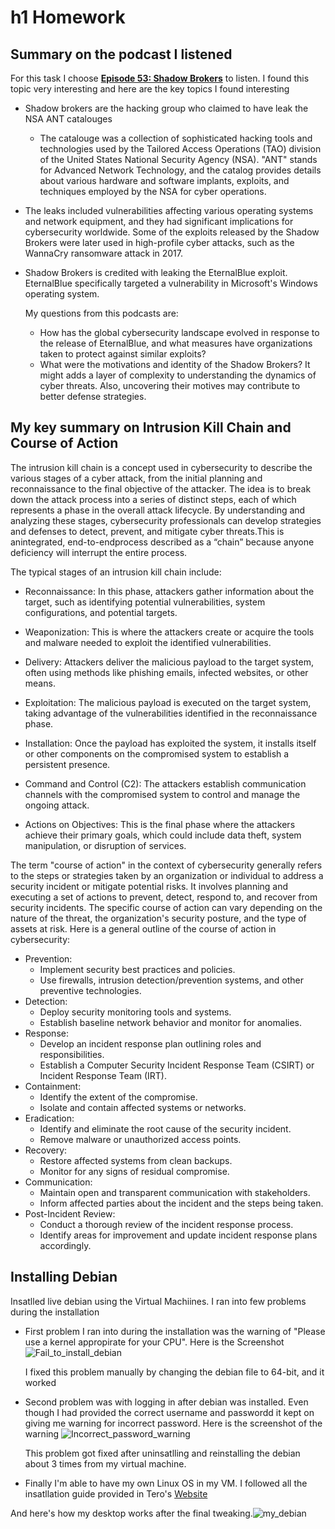 # h1 Homework

## Summary on the podcast I listened

  For this task I choose [__Episode 53: Shadow Brokers__](https://darknetdiaries.com/episode/53/) to listen. I found this topic very interesting and here are the key topics I found interesting
  * Shadow brokers are the hacking group who claimed to have leak the NSA ANT catalouges
      - The catalouge was a collection of sophisticated hacking tools and technologies used by the Tailored Access Operations (TAO) division of the United States National Security Agency (NSA). "ANT" stands for Advanced Network Technology, and the catalog provides details about various hardware and software implants, exploits, and techniques employed by the NSA for cyber operations.
 * The leaks included vulnerabilities affecting various operating systems and network equipment, and they had significant implications for cybersecurity worldwide. Some of the exploits released by the Shadow Brokers were later used in high-profile cyber attacks, such as the WannaCry ransomware attack in 2017.
 * Shadow Brokers is credited with leaking the EternalBlue exploit. EternalBlue specifically targeted a vulnerability in Microsoft's Windows operating system.

   My questions from this podcasts are:
   * How has the global cybersecurity landscape evolved in response to the release of EternalBlue, and what measures have organizations taken to protect against similar exploits?
   * What were the motivations and identity of the Shadow Brokers? It might adds a layer of complexity to understanding the dynamics of cyber threats. Also, uncovering their motives may contribute to better defense strategies.


## My key summary on Intrusion Kill Chain and Course of Action

The intrusion kill chain is a concept used in cybersecurity to describe the various stages of a cyber attack, from the initial planning and reconnaissance to the final objective of the attacker. The idea is to break down the attack process into a series of distinct steps, each of which represents a phase in the overall attack lifecycle. By understanding and analyzing these stages, cybersecurity professionals can develop strategies and defenses to detect, prevent, and mitigate cyber threats.This is anintegrated, end-to-endprocess described as a “chain” because anyone deficiency will interrupt the entire process.

The typical stages of an intrusion kill chain include:

* Reconnaissance: In this phase, attackers gather information about the target, such as identifying potential vulnerabilities, system configurations, and potential targets.

+ Weaponization: This is where the attackers create or acquire the tools and malware needed to exploit the identified vulnerabilities.

- Delivery: Attackers deliver the malicious payload to the target system, often using methods like phishing emails, infected websites, or other means.

* Exploitation: The malicious payload is executed on the target system, taking advantage of the vulnerabilities identified in the reconnaissance phase.

* Installation: Once the payload has exploited the system, it installs itself or other components on the compromised system to establish a persistent presence.

* Command and Control (C2): The attackers establish communication channels with the compromised system to control and manage the ongoing attack.

* Actions on Objectives: This is the final phase where the attackers achieve their primary goals, which could include data theft, system manipulation, or disruption of services.

The term "course of action" in the context of cybersecurity generally refers to the steps or strategies taken by an organization or individual to address a security incident or mitigate potential risks. It involves planning and executing a set of actions to prevent, detect, respond to, and recover from security incidents. The specific course of action can vary depending on the nature of the threat, the organization's security posture, and the type of assets at risk. Here is a general outline of the course of action in cybersecurity:

* Prevention:
  - Implement security best practices and policies.
  - Use firewalls, intrusion detection/prevention systems, and other preventive technologies.
* Detection:
  - Deploy security monitoring tools and systems.
  - Establish baseline network behavior and monitor for anomalies.
* Response:
  - Develop an incident response plan outlining roles and responsibilities.
  - Establish a Computer Security Incident Response Team (CSIRT) or Incident Response Team (IRT).
* Containment:
  - Identify the extent of the compromise.
  - Isolate and contain affected systems or networks.
* Eradication:
  - Identify and eliminate the root cause of the security incident.
  - Remove malware or unauthorized access points.
* Recovery:
  - Restore affected systems from clean backups.
  - Monitor for any signs of residual compromise.
* Communication:
  - Maintain open and transparent communication with stakeholders.
  - Inform affected parties about the incident and the steps being taken.
* Post-Incident Review:
  - Conduct a thorough review of the incident response process.
  - Identify areas for improvement and update incident response plans accordingly.







## Installing Debian

Insatlled live debian using the Virtual Machiines. I ran into few problems during the installation
- First problem I ran into during the installation was the warning of "Please use a kernel appropirate for your CPU". Here is the Screenshot ![Fail_to_install_debian](https://github.com/Bishwasghimire-AA/mymarkdownexecrise/assets/144313610/053a88a7-27f3-4ce8-b289-5c84da0e3f5f)

  I fixed this problem manually by changing the debian file to 64-bit, and it worked
- Second problem was  with logging in after debian was installed. Even though I had provided the correct username and passwordd it kept on giving me warning for incorrect password. Here is the screenshot of the warning ![Incorrect_password_warning](https://github.com/Bishwasghimire-AA/mymarkdownexecrise/assets/144313610/0d12dd5c-8ff9-412f-a3a5-33f9278297ee)
  
  This problem got fixed after uninsatlling and reinstalling the debian about 3 times from my virtual machine.
- Finally I'm able to have my own Linux OS in my VM. I followed all the insatllation guide provided in Tero's [Website](https://terokarvinen.com/2021/install-debian-on-virtualbox/)

 And here's how my desktop works after the final tweaking.![my_debian](https://github.com/Bishwasghimire-AA/mymarkdownexecrise/assets/144313610/aba1e167-7aeb-4e5a-b6e9-5b8719d4a95a)
